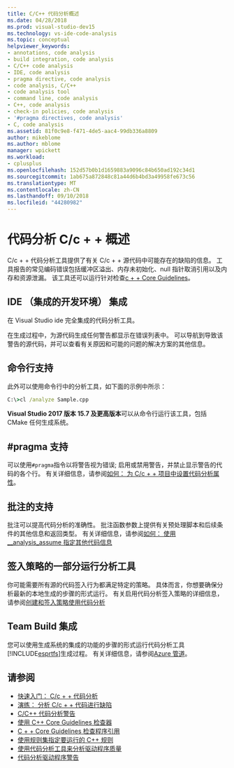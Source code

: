 ```yaml
---
title: C/C++ 代码分析概述
ms.date: 04/28/2018
ms.prod: visual-studio-dev15
ms.technology: vs-ide-code-analysis
ms.topic: conceptual
helpviewer_keywords:
- annotations, code analysis
- build integration, code analysis
- C/C++ code analysis
- IDE, code analysis
- pragma directive, code analysis
- code analysis, C/C++
- code analysis tool
- command line, code analysis
- C++, code analysis
- check-in policies, code analysis
- '#pragma directives, code analysis'
- C, code analysis
ms.assetid: 81f0c9e8-f471-4de5-aac4-99db336a8809
author: mikeblome
ms.author: mblome
manager: wpickett
ms.workload:
- cplusplus
ms.openlocfilehash: 152d57b0b1d1659883a9096c84b650ad192c34d1
ms.sourcegitcommit: 1ab675a872848c81a44d6b4bd3a49958fe673c56
ms.translationtype: MT
ms.contentlocale: zh-CN
ms.lasthandoff: 09/10/2018
ms.locfileid: "44280982"
---
```

# <a name="code-analysis-for-cc-overview"></a>代码分析 C/c + + 概述

C/c + + 代码分析工具提供了有关 C/c + + 源代码中可能存在的缺陷的信息。 工具报告的常见编码错误包括缓冲区溢出、内存未初始化、null 指针取消引用以及内存和资源泄漏。 该工具还可以运行针对检查[c + + Core Guidelines](http://github.com/isocpp/CppCoreGuidelines/blob/master/CppCoreGuidelines.md)。

## <a name="ide-integrated-development-environment-integration"></a>IDE （集成的开发环境） 集成

在 Visual Studio ide 完全集成的代码分析工具。

在生成过程中，为源代码生成任何警告都显示在错误列表中。 可以导航到导致该警告的源代码，并可以查看有关原因和可能的问题的解决方案的其他信息。

## <a name="command-line-support"></a>命令行支持

此外可以使用命令行中的分析工具，如下面的示例中所示：

```cmd
C:\>cl /analyze Sample.cpp
```

**Visual Studio 2017 版本 15.7 及更高版本**可以从命令行运行该工具，包括 CMake 任何生成系统。

## <a name="pragma-support"></a>#pragma 支持

可以使用`#pragma`指令以将警告视为错误; 启用或禁用警告，并禁止显示警告的代码的各个行。 有关详细信息，请参阅[如何： 为 C/c + + 项目中设置代码分析属性](how-to-set-code-analysis-properties-for-c-cpp-projects.md)。

## <a name="annotation-support"></a>批注的支持

批注可以提高代码分析的准确性。 批注函数参数上提供有关预处理脚本和后续条件的其他信息和返回类型。 有关详细信息，请参阅[如何： 使用 __analysis_assume 指定其他代码信息](../code-quality/how-to-specify-additional-code-information-by-using-analysis-assume.md)

## <a name="run-analysis-tool-as-part-of-check-in-policy"></a>签入策略的一部分运行分析工具

你可能需要所有源的代码签入行为都满足特定的策略。 具体而言，你想要确保分析最新的本地生成的步骤的形式运行。 有关启用代码分析签入策略的详细信息，请参阅[创建和签入策略使用代码分析](../code-quality/creating-and-using-code-analysis-check-in-policies.md)

## <a name="team-build-integration"></a>Team Build 集成

您可以使用生成系统的集成的功能的步骤的形式运行代码分析工具[!INCLUDE[esprtfs](../code-quality/includes/esprtfs_md.md)]生成过程。 有关详细信息，请参阅[Azure 管道](/azure/devops/pipelines/index)。

## <a name="see-also"></a>请参阅

- [快速入门： C/c + + 代码分析](quick-start-code-analysis-for-c-cpp.md)
- [演练： 分析 C/c + + 代码进行缺陷](walkthrough-analyzing-c-cpp-code-for-defects.md)
- [C/C++ 代码分析警告](code-analysis-for-c-cpp-warnings.md)
- [使用 C++ Core Guidelines 检查器](using-the-cpp-core-guidelines-checkers.md)
- [C + + Core Guidelines 检查程序引用](code-analysis-for-cpp-corecheck.md)
- [使用规则集指定要运行的 C++ 规则](using-rule-sets-to-specify-the-cpp-rules-to-run.md)
- [使用代码分析工具来分析驱动程序质量](/windows-hardware/drivers/develop/analyzing-driver-quality-by-using-code-analysis-tools)
- [代码分析驱动程序警告](/windows-hardware/drivers/devtest/prefast-for-drivers-warnings)
